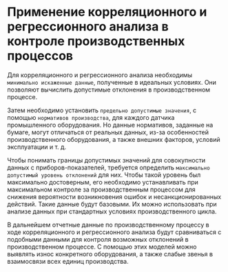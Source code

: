 # Применение корреляционного и регрессионного анализа в контроле производственных процессов

Для корреляционного и регрессионного анализа необходимы `минимально искаженные данные`, полученные в идеальных условиях. Они позволяют вычислить допустимые отклонения в производственном процессе.


Затем необходимо установить `предельно допустимые значения`, с помощью `нормативов производства`, для каждого датчика промышленного оборудования. Но данные нормативов, заданные на бумаге, могут отличаться от реальных данных, из-за особенностей производственного оборудования, а также внешних факторов, условий эксплуатации и т. д.

Чтобы понимать границы допустимых значений для совокупности данных с приборов-показателей, требуется определить `максимально допустимый уровень отклонений` для них. Чтобы такой уровень был максимально достоверным, его необходимо устанавливать при максимальном контроле за производственным процессом для снижения вероятности возникновения ошибок и несанкционированных действий. Такие данные будут базовыми. Их можно использовать при анализе данных при стандартных условиях производственного цикла.

В дальнейшем отчетные данные по производственному процессу в ходе корреляционного и регрессионного анализа будут сравниваться с подобными данными для контроля возможных отклонений в производственном процессе. С помощью этих моделей можно выявлять износ конкретного оборудования, а также слабые звенья в взаимосвязи всех единиц производства.

